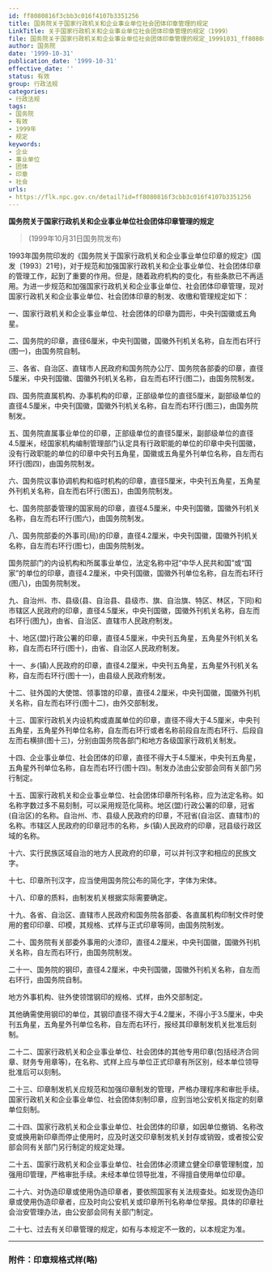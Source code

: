 ```yaml
---
id: ff8080816f3cbb3c016f4107b3351256
title: 国务院关于国家行政机关和企业事业单位社会团体印章管理的规定
LinkTitle: 关于国家行政机关和企业事业单位社会团体印章管理的规定（1999）
file: 国务院关于国家行政机关和企业事业单位社会团体印章管理的规定_19991031_ff8080816f3cbb3c016f4107b3351256.docx
author: 国务院
date: '1999-10-31'
publication_date: '1999-10-31'
effective_date: ''
status: 有效
group: 行政法规
categories:
- 行政法规
tags:
- 国务院
- 有效
- 1999年
- 规定
keywords:
- 企业
- 事业单位
- 团体
- 印章
- 社会
urls:
- https://flk.npc.gov.cn/detail?id=ff8080816f3cbb3c016f4107b3351256
---
```


**国务院关于国家行政机关和企业事业单位社会团体印章管理的规定**

> (1999年10月31日国务院发布)

1993年国务院印发的《国务院关于国家行政机关和企业事业单位印章的规定》(国发〔1993〕21号)，对于规范和加强国家行政机关和企业事业单位、社会团体印章的管理工作，起到了重要的作用。但是，随着政府机构的变化，有些条款已不再适用。为进一步规范和加强国家行政机关和企业事业单位、社会团体印章管理，现对国家行政机关和企业事业单位、社会团体印章的制发、收缴和管理规定如下：

一、国家行政机关和企业事业单位、社会团体的印章为圆形，中央刊国徽或五角星。

二、国务院的印章，直径6厘米，中央刊国徽，国徽外刊机关名称，自左而右环行(图一)，由国务院自制。

三、各省、自治区、直辖市人民政府和国务院办公厅、国务院各部委的印章，直径5厘米，中央刊国徽、国徽外刊机关名称，自左而右环行(图二)，由国务院制发。

四、国务院直属机构、办事机构的印章，正部级单位的直径5厘米，副部级单位的直径4.5厘米，中央刊国徽，国徽外刊机关名称，自左而右环行(图三)，由国务院制发。

五、国务院直属事业单位的印章，正部级单位的直径5厘米，副部级单位的直径4.5厘米，经国家机构编制管理部门认定具有行政职能的单位的印章中央刊国徽，没有行政职能的单位的印章中央刊五角星，国徽或五角星外刊单位名称，自左而右环行(图四)，由国务院制发。

六、国务院议事协调机构和临时机构的印章，直径5厘米，中央刊五角星，五角星外刊机关名称，自左而右环行(图五)，由国务院制发。

七、国务院部委管理的国家局的印章，直径4.5厘米，中央刊国徽，国徽外刊机关名称，自左而右环行(图六)，由国务院制发。

八、国务院部委的外事司(局)的印章，直径4.2厘米，中央刊国徽，国徽外刊机关名称，自左而右环行(图七)，由国务院制发。

国务院部门的内设机构和所属事业单位，法定名称中冠“中华人民共和国”或“国家”的单位的印章，直径4.2厘米，中央刊国徽，国徽外刊单位名称，自左而右环行(图八)，由国务院制发。

九、自治州、市、县级(县、自治县、县级市、旗、自治旗、特区、林区，下同)和市辖区人民政府的印章，直径4.5厘米，中央刊国徽，国徽外刊机关名称，自左而右环行(图九)，由省、自治区、直辖市人民政府制发。

十、地区(盟)行政公署的印章，直径4.5厘米，中央刊五角星，五角星外刊机关名称，自左而右环行(图十)，由省、自治区人民政府制发。

十一、乡(镇)人民政府的印章，直径4.2厘米，中央刊五角星，五角星外刊机关名称，自左而右环行(图十一)，由县级人民政府制发。

十二、驻外国的大使馆、领事馆的印章，直径4.2厘米，中央刊国徽，国徽外刊机关名称，自左而右环行(图十二)，由外交部制发。

十三、国家行政机关内设机构或直属单位的印章，直径不得大于4.5厘米，中央刊五角星，五角星外刊单位名称，自左而右环行或者名称前段自左而右环行、后段自左而右横排(图十三)，分别由国务院各部门和地方各级国家行政机关制发。

十四、企业事业单位、社会团体的印章，直径不得大于4.5厘米，中央刊五角星，五角星外刊单位名称，自左而右环行(图十四)。制发办法由公安部会同有关部门另行制定。

十五、国家行政机关和企业事业单位、社会团体印章所刊名称，应为法定名称。如名称字数过多不易刻制，可以采用规范化简称。地区(盟)行政公署的印章，冠省(自治区)的名称。自治州、市、县级人民政府的印章，不冠省(自治区、直辖市)的名称。市辖区人民政府的印章冠市的名称，乡(镇)人民政府的印章，冠县级行政区域的名称。

十六、实行民族区域自治的地方人民政府的印章，可以并刊汉字和相应的民族文字。

十七、印章所刊汉字，应当使用国务院公布的简化字，字体为宋体。

十八、印章的质料，由制发机关根据实际需要确定。

十九、各省、自治区、直辖市人民政府和国务院各部委、各直属机构印制文件时使用的套印印章、印模，其规格、式样与正式印章等同，由国务院制发。

二十、国务院有关部委外事用的火漆印，直径4.2厘米，中央刊国徽，国徽外刊机关名称，自左而右环行，由国务院制发。

二十一、国务院的钢印，直径4.2厘米，中央刊国徽，国徽外刊机关名称，自左而右环行，由国务院自制。

地方外事机构、驻外使领馆钢印的规格、式样，由外交部制定。

其他确需使用钢印的单位，其钢印直径不得大于4.2厘米，不得小于3.5厘米，中央刊五角星，五角星外刊单位名称，自左而右环行，报经其印章制发机关批准后刻制。

二十二、国家行政机关和企业事业单位、社会团体的其他专用印章(包括经济合同章、财务专用章等)，在名称、式样上应与单位正式印章有所区别，经本单位领导批准后可以刻制。

二十三、印章制发机关应规范和加强印章制发的管理，严格办理程序和审批手续。国家行政机关和企业事业单位、社会团体刻制印章，应到当地公安机关指定的刻章单位刻制。

二十四、国家行政机关和企业事业单位、社会团体的印章，如因单位撤销、名称改变或换用新印章而停止使用时，应及时送交印章制发机关封存或销毁，或者按公安部会同有关部门另行制定的规定处理。

二十五、国家行政机关和企业事业单位、社会团体必须建立健全印章管理制度，加强用印管理，严格审批手续。未经本单位领导批准，不得擅自使用单位印章。

二十六、对伪造印章或使用伪造印章者，要依照国家有关法规查处。如发现伪造印章或使用伪造印章者，应及时向公安机关或印章所刊名称单位举报。具体的印章社会治安管理办法，由公安部会同有关部门制定。

二十七、过去有关印章管理的规定，如有与本规定不一致的，以本规定为准。

---

### 附件：印章规格式样(略)

